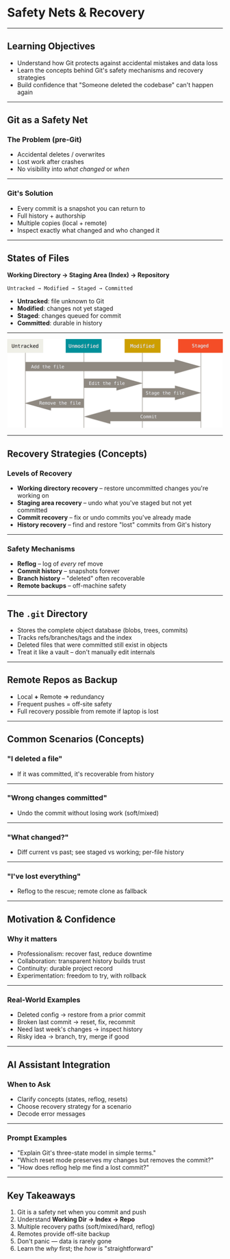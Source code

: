 # Safety Nets & Recovery

---

## Learning Objectives

* <span class="fragment">Understand how Git protects against accidental mistakes and data loss</span>
* <span class="fragment">Learn the concepts behind Git's safety mechanisms and recovery strategies</span>
* <span class="fragment">Build confidence that "Someone deleted the codebase" can't happen again</span>

<!-- Set the tone: this is about confidence and recoverability. Emphasise: "Git is a safety net if you commit and push regularly." -->

---

## Git as a Safety Net

### The Problem (pre-Git)

* <span class="fragment">Accidental deletes / overwrites</span>
* <span class="fragment">Lost work after crashes</span>
* <span class="fragment">No visibility into *what changed* or *when*</span>

---

### Git's Solution

* <span class="fragment">Every commit is a snapshot you can return to</span>
* <span class="fragment">Full history + authorship</span>
* <span class="fragment">Multiple copies (local + remote)</span>
* <span class="fragment">Inspect exactly what changed and who changed it</span>

<!-- Contrast file shares/zip backups vs immutable commit history. "Snapshots not diffs" (conceptually) helps the audience trust rollback. -->

---

## States of Files

**Working Directory → Staging Area (Index) → Repository**

```
Untracked → Modified → Staged → Committed
```

* <span class="fragment">**Untracked**: file unknown to Git</span>
* <span class="fragment">**Modified**: changes not yet staged</span>
* <span class="fragment">**Staged**: changes queued for commit</span>
* <span class="fragment">**Committed**: durable in history</span>

---

![Git File Tracking Journey](tracking-journey.png)

<!-- Mental model: "in progress" (WD), "ready to photograph" (Index), "photograph taken" (Repo). Recovery maps to these states (next slide). -->

---

## Recovery Strategies (Concepts)

### Levels of Recovery

* <span class="fragment">**Working directory recovery** – restore uncommitted changes you're working on</span>
* <span class="fragment">**Staging area recovery** – undo what you've staged but not yet committed</span>
* <span class="fragment">**Commit recovery** – fix or undo commits you've already made</span>
* <span class="fragment">**History recovery** – find and restore "lost" commits from Git's history</span>

---

### Safety Mechanisms

* <span class="fragment">**Reflog** – log of *every* ref move</span>
* <span class="fragment">**Commit history** – snapshots forever</span>
* <span class="fragment">**Branch history** – "deleted" often recoverable</span>
* <span class="fragment">**Remote backups** – off-machine safety</span>

<!-- Stress "reflog saves the day" and "hard reset is last resort". Promise concrete commands in a later lab; today is the conceptual map. -->

---

## The `.git` Directory

* <span class="fragment">Stores the complete object database (blobs, trees, commits)</span>
* <span class="fragment">Tracks refs/branches/tags and the index</span>
* <span class="fragment">Deleted files that were committed still exist in objects</span>
* <span class="fragment">Treat it like a vault – don't manually edit internals</span>

<!-- If you can see it in history, you can usually get it back. Encourage frequent commits to populate the vault. -->

---

## Remote Repos as Backup

* <span class="fragment">Local **+** Remote ⇒ redundancy</span>
* <span class="fragment">Frequent pushes = off-site safety</span>
* <span class="fragment">Full recovery possible from remote if laptop is lost</span>

<!-- Tie to team norms: push early, push often. Mention protected branches as an extra safety layer. -->

---

## Common Scenarios (Concepts)

### "I deleted a file"

* <span class="fragment">If it was committed, it's recoverable from history</span>

---

### "Wrong changes committed"

* <span class="fragment">Undo the commit without losing work (soft/mixed)</span>

---

### "What changed?"

* <span class="fragment">Diff current vs past; see staged vs working; per-file history</span>

---

### "I've lost everything"

* <span class="fragment">Reflog to the rescue; remote clone as fallback</span>

<!-- Keep this high-level. Detailed commands appear later in the course. Encourage calm: "Don't panic. Git is designed to help you recover." -->

---

## Motivation & Confidence

### Why it matters

* <span class="fragment">Professionalism: recover fast, reduce downtime</span>
* <span class="fragment">Collaboration: transparent history builds trust</span>
* <span class="fragment">Continuity: durable project record</span>
* <span class="fragment">Experimentation: freedom to try, with rollback</span>

---

### Real-World Examples

* <span class="fragment">Deleted config → restore from a prior commit</span>
* <span class="fragment">Broken last commit → reset, fix, recommit</span>
* <span class="fragment">Need last week's changes → inspect history</span>
* <span class="fragment">Risky idea → branch, try, merge if good</span>

<!-- Reinforce: small, frequent commits = small, easy rollbacks. -->

---

## AI Assistant Integration

### When to Ask

* <span class="fragment">Clarify concepts (states, reflog, resets)</span>
* <span class="fragment">Choose recovery strategy for a scenario</span>
* <span class="fragment">Decode error messages</span>

---

### Prompt Examples

* <span class="fragment">"Explain Git's three-state model in simple terms."</span>
* <span class="fragment">"Which reset mode preserves my changes but removes the commit?"</span>
* <span class="fragment">"How does reflog help me find a lost commit?"</span>

<!-- Position AI as *guide*, not authority. Always validate changes locally. -->

---

## Key Takeaways

1. <span class="fragment">Git is a safety net when you commit and push</span>
2. <span class="fragment">Understand **Working Dir → Index → Repo**</span>
3. <span class="fragment">Multiple recovery paths (soft/mixed/hard, reflog)</span>
4. <span class="fragment">Remotes provide off-site backup</span>
5. <span class="fragment">Don't panic — data is rarely gone</span>
6. <span class="fragment">Learn the *why* first; the *how* is "straightforward"</span>

<!-- Close by previewing the hands-on recovery commands in the next section. -->
